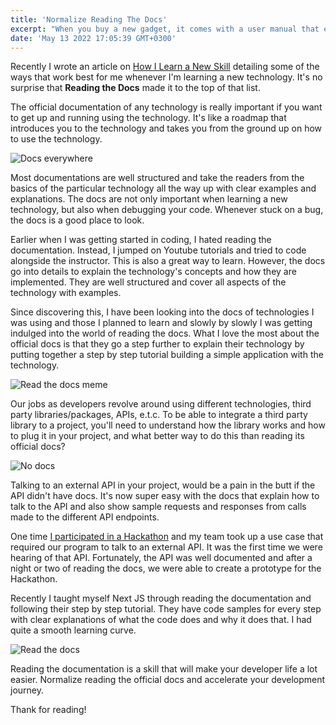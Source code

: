 ```yaml
---
title: 'Normalize Reading The Docs'
excerpt: "When you buy a new gadget, it comes with a user manual that explains how to use the gadget. When you're stuck at some point operating the gadget, you can always go back to the manual and check it out. This is exactly what documentation is for software/technology. It explains how to use the software and you can always come back whenever stuck."
date: 'May 13 2022 17:05:39 GMT+0300'
---
```


Recently I wrote an article on [How I Learn a New Skill](https://alex-kimeu.com/blog/how-i-learn-a-new-skill) detailing some of the ways that work best for me whenever I'm learning a new technology. It's no surprise that **Reading the Docs** made it to the top of that list.

The official documentation of any technology is really important if you want to get up and running using the technology. It's like a roadmap that introduces you to the technology and takes you from the ground up on how to use the technology. 

![Docs everywhere](/images/posts/documentation-everywhere.jpg)

Most documentations are well structured and take the readers from the basics of the particular technology all the way up with clear examples and explanations. The docs are not only important when learning a new technology, but also when debugging your code. Whenever stuck on a bug, the docs is a good place to look. 

Earlier when I was getting started in coding, I hated reading the documentation. Instead, I jumped on Youtube tutorials and tried to code alongside the instructor. This is also a great way to learn. However, the docs go into details to explain the technology's concepts and how they are implemented. They are well structured and cover all aspects of the technology with examples.

Since discovering this, I have been looking into the docs of technologies I was using and those I planned to learn and slowly by slowly I was getting indulged into the world of reading the docs. What I love the most about the official docs is that they go a step further to explain their technology by putting together a step by step tutorial building a simple application with the technology.

![Read the docs meme](/images/posts/read-the-docs.gif)

Our jobs as developers revolve around using different technologies, third party libraries/packages, APIs, e.t.c. To be able to integrate a third party library to a project, you'll need to understand how the library works and how to plug it in your project, and what better way to do this than reading its official docs?

![No docs](/images/posts/there-is-documentation.jpg)

Talking to an external API in your project, would be a pain in the butt if the API didn't have docs. It's now super easy with the docs that explain how to talk to the API and also show sample requests and responses from calls made to the different API endpoints.

One time [I participated in a Hackathon](https://alex-kimeu.com/blog/my-first-ever-hackathon) and my team took up a use case that required our program to talk to an external API. It was the first time we were hearing of that API. Fortunately, the API was well documented and after a night or two of reading the docs, we were able to create a prototype for the Hackathon. 

Recently I taught myself Next JS through reading the documentation and following their step by step tutorial. They have code samples for every step with clear explanations of what the code does and why it does that. I had quite a smooth learning curve.

![Read the docs](/images/posts/how-i-learn-a-new-skill.jpg)

Reading the documentation is a skill that will make your developer life a lot easier. Normalize reading the official docs and accelerate your development journey.

Thank for reading!